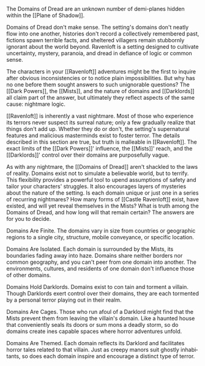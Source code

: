 The Domains of Dread are an unknown number of demi-planes hidden within the [[Plane of Shadow]].

Domains of Dread don't make sense. The setting's domains don't neatly flow into one another, histories don't record a collectively remembered past, fictions spawn terrible facts, and sheltered villagers remain stubbornly ignorant about the world beyond. Ravenloft is a setting designed to cultivate uncertainty, mystery, paranoia, and dread in defiance of logic or common sense.

The characters in your [[Ravenloft]] adventures might be the first to inquire after obvious inconsistencies or to notice plain impossibilities. But why has no one before them sought answers to such unignorable questions? The [[Dark Powers]], the [[Mists]], and the nature of domains and [[Darklords]] all claim part of the answer, but ultimately they reflect aspects of the same cause: nightmare logic.

[[Ravenloft]] is inherently a vast nightmare. Most of those who experience its terrors never suspect its surreal nature; only a few gradually realize that things don't add up. Whether they do or don't, the setting's supernatural features and malicious masterminds exist to foster terror. The details described in this section are true, but truth is malleable in [[Ravenloft]]. The exact limits of the [[Dark Powers]]' influence, the [[Mists]]' reach, and the [[Darklords]]' control over their domains are purposefully vague.

As with any nightmare, the [[Domains of Dread]] aren't shackled to the laws of reality. Domains exist not to simulate a believable world, but to terrify. This flexibility provides a powerful tool to upend assumptions of safety and tailor your characters' struggles. It also encourages layers of mysteries about the nature of the setting. Is each domain unique or just one in a series of recurring nightmares? How many forms of [[Castle Ravenloft]] exist, have existed, and will yet reveal themselves in the Mists? What is truth among the Domains of Dread, and how long will that remain certain? The answers are for you to decide.

Domains Are Finite. The domains vary in size from countries or geographic regions to a single city, structure, mobile conveyance, or specific location.

Domains Are Isolated. Each domain is surrounded by the Mists, its boundaries fading away into haze. Domains share neither borders nor common geography, and you can't peer from one domain into another. The environments, cultures, and residents of one domain don't influence those of other domains.

Domains Hold Darklords. Domains exist to con tain and torment a villain. Though Darklords exert control over their domains, they are each tormented by a personal terror playing out in their realm.

Domains Are Cages. Those who run afoul of a Darklord might find that the Mists prevent them from leaving the villain's domain. Like a haunted house that conveniently seals its doors or sum­ mons a deadly storm, so do domains create ines­ capable spaces where horror adventures unfold.

Domains Are Themed. Each domain reflects its Darklord and facilitates horror tales related to that villain. Just as creepy manors suit ghostly inhabi­ tants, so does each domain inspire and encourage a distinct type of terror.